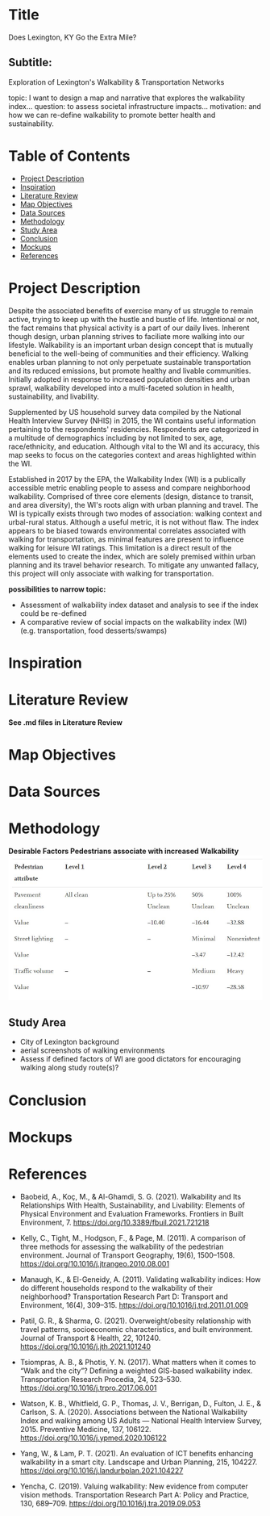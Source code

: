 <!-- *************************************DRAFT******************************************* -->
# Title
Does Lexington, KY Go the Extra Mile?
## Subtitle:
Exploration of Lexington's Walkability & Transportation Networks

topic: I want to design a map and narrative that explores the walkability index...
question: to assess societal infrastructure impacts...
motivation: and how we can re-define walkability to promote better health and sustainability.

# Table of Contents
+ [Project Description](#Project-Description)
+ [Inspiration](#Inspiration)
+ [Literature Review](#Literature-Review)
+ [Map Objectives](#Map-Objectives)
+ [Data Sources](#Data-Sources)
+ [Methodology](#Methodology)
+ [Study Area](##Study-Area)
+ [Conclusion](#Conclusion)
+ [Mockups](#Mockups)
+ [References](#References)

# Project Description

Despite the associated benefits of exercise many of us struggle to remain active, trying to keep up with the hustle and bustle of life. Intentional or not, the fact remains that physical activity is a part of our daily lives. Inherent though design, urban planning strives to faciliate more walking into our lifestyle. Walkability is an important urban design concept that is mutually beneficial to the well-being of communities and their efficiency. Walking enables urban planning to not only perpetuate sustainable transportation and its reduced emissions, but promote healthy and livable communities. Initially adopted in response to increased population densities and urban sprawl, walkability developed into a multi-faceted solution in health, sustainability, and livability. 

Supplemented by US household survey data compiled by the National Health Interview Survey (NHIS) in 2015, the WI contains useful information pertaining to the respondents' residencies. Respondents are categorized in a multitude of demographics including by not limited to sex, age, race/ethnicity, and education. Although vital to the WI and its accuracy, this map seeks to focus on the categories context and areas highlighted within the WI. 

Established in 2017 by the EPA, the Walkability Index (WI) is a publically accessible metric enabling people to assess and compare neighborhood walkability. Comprised of three core elements (design, distance to transit, and area diversity), the WI's roots align with urban planning and travel. The WI is typically exists through two modes of association: walking context and urbal-rural status. Although a useful metric, it is not without flaw. The index appears to be biased towards environmental correlates associated with walking for transportation, as minimal features are present to influence walking for leisure WI ratings. This limitation is a direct result of the elements used to create the index, which are solely premised within urban planning and its travel behavior research. To mitigate any unwanted fallacy, this project will only associate with walking for transportation.

**possibilities to narrow topic:**
+ Assessment of walkability index dataset and analysis to see if the index could be re-defined 
+ A comparative review of social impacts on the walkability index (WI) (e.g. transportation, food desserts/swamps)

# Inspiration

# Literature Review
**See .md files in Literature Review**

# Map Objectives

# Data Sources

# Methodology
**Desirable Factors Pedestrians associate with increased Walkability**
![alt text for screen readers](/images/Factors.jpg "Desirable Factors")

## Study Area
+ City of Lexington background
+ aerial screenshots of walking environments
+ Assess if defined factors of WI are good dictators for encouraging walking along study route(s)? 

# Conclusion

# Mockups

# References

+ Baobeid, A., Koç, M., & Al-Ghamdi, S. G. (2021). Walkability and Its Relationships With Health, Sustainability, and Livability: Elements of Physical Environment and Evaluation Frameworks. Frontiers in Built Environment, 7. https://doi.org/10.3389/fbuil.2021.721218

+ Kelly, C., Tight, M., Hodgson, F., & Page, M. (2011). A comparison of three methods for assessing the walkability of the pedestrian environment. Journal of Transport Geography, 19(6), 1500–1508. https://doi.org/10.1016/j.jtrangeo.2010.08.001

+ Manaugh, K., & El-Geneidy, A. (2011). Validating walkability indices: How do different households respond to the walkability of their neighborhood? Transportation Research Part D: Transport and Environment, 16(4), 309–315. https://doi.org/10.1016/j.trd.2011.01.009

+ Patil, G. R., & Sharma, G. (2021). Overweight/obesity relationship with travel patterns, socioeconomic characteristics, and built environment. Journal of Transport & Health, 22, 101240. https://doi.org/10.1016/j.jth.2021.101240

+ Tsiompras, A. B., & Photis, Y. N. (2017). What matters when it comes to “Walk and the city”? Defining a weighted GIS-based walkability index. Transportation Research Procedia, 24, 523–530. https://doi.org/10.1016/j.trpro.2017.06.001

+ Watson, K. B., Whitfield, G. P., Thomas, J. V., Berrigan, D., Fulton, J. E., & Carlson, S. A. (2020). Associations between the National Walkability Index and walking among US Adults — National Health Interview Survey, 2015. Preventive Medicine, 137, 106122. https://doi.org/10.1016/j.ypmed.2020.106122

+ Yang, W., & Lam, P. T. (2021). An evaluation of ICT benefits enhancing walkability in a smart city. Landscape and Urban Planning, 215, 104227. https://doi.org/10.1016/j.landurbplan.2021.104227

+ Yencha, C. (2019). Valuing walkability: New evidence from computer vision methods. Transportation Research Part A: Policy and Practice, 130, 689–709. https://doi.org/10.1016/j.tra.2019.09.053


